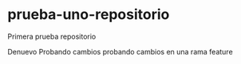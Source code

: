 # prueba-uno-repositorio
Primera prueba repositorio 

Denuevo Probando cambios probando cambios en una rama feature